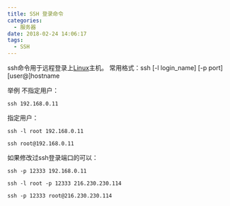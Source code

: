 ```yaml
---
title: SSH 登录命令
categories:
  - 服务器
date: 2018-02-24 14:06:17
tags:
  - SSH
---
```


ssh命令用于远程登录上[Linux](http://lib.csdn.net/base/linux)主机。 常用格式：ssh \[-l login_name\] \[-p port\] \[user@\]hostname

举例 不指定用户：

    ssh 192.168.0.11
    

指定用户：

    ssh -l root 192.168.0.11
    
    ssh root@192.168.0.11
    

如果修改过ssh登录端口的可以：

    ssh -p 12333 192.168.0.11
    
    ssh -l root -p 12333 216.230.230.114
    
    ssh -p 12333 root@216.230.230.114